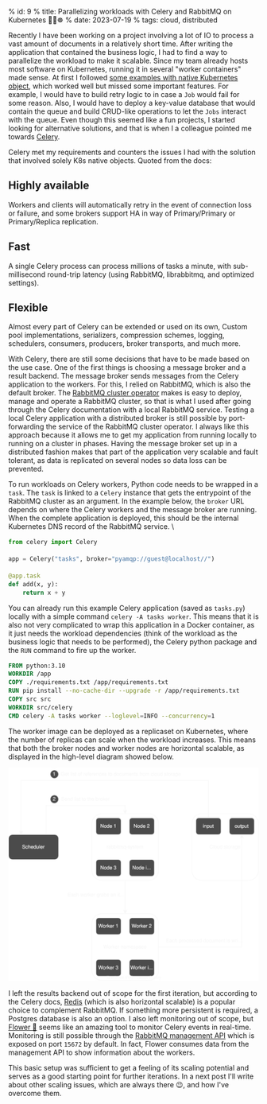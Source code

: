 % id: 9
% title: Parallelizing workloads with Celery and RabbitMQ on Kubernetes 🍃🐇☸️
% date: 2023-07-19
% tags: cloud, distributed

Recently I have been working on a project involving a lot of IO to process a vast amount of documents in a relatively short time. After writing the application that contained the business logic, I had to find a way to parallelize the workload to make it scalable. Since my team already hosts most software on Kubernetes, running it in several "worker containers" made sense. At first I followed [some examples with native Kubernetes object](https://kubernetes.io/docs/tasks/job/parallel-processing-expansion/), which worked well but missed some important features. For example, I would have to build retry logic to in case a `Job` would fail for some reason. Also, I would have to deploy a key-value database that would contain the queue and build CRUD-like operations to let the `Jobs` interact with the queue. Even though this seemed like a fun projects, I started looking for alternative solutions, and that is when I a colleague pointed me towards [Celery](https://docs.celeryq.dev/en/stable/getting-started/introduction.html).

Celery met my requirements and counters the issues I had with the solution that involved solely K8s native objects. Quoted from the docs:

## Highly available

Workers and clients will automatically retry in the event of connection loss or failure, and some brokers support HA in way of Primary/Primary or Primary/Replica replication.

## Fast

A single Celery process can process millions of tasks a minute, with sub-millisecond round-trip latency (using RabbitMQ, librabbitmq, and optimized settings).

## Flexible

Almost every part of Celery can be extended or used on its own, Custom pool implementations, serializers, compression schemes, logging, schedulers, consumers, producers, broker transports, and much more.

With Celery, there are still some decisions that have to be made based on the use case. One of the first things is choosing a message broker and a result backend. The message broker sends messages from the Celery application to the workers. For this, I relied on RabbitMQ, which is also the default broker. The [RabbitMQ cluster operator](https://www.rabbitmq.com/kubernetes/operator/operator-overview.html) makes is easy to deploy, manage and operate a RabbitMQ cluster, so that is what I used after going through the Celery documentation with a local RabbitMQ service. Testing a local Celery application with a distributed broker is still possible by port-forwarding the service of the RabbitMQ cluster operator. I always like this approach because it allows me to get my application from running locally to running on a cluster in phases. Having the message broker set up in a distributed fashion makes that part of the application very scalable and fault tolerant, as data is replicated on several nodes so data loss can be prevented.

To run workloads on Celery workers, Python code needs to be wrapped in a `task`. The `task` is linked to a `Celery` instance that gets the entrypoint of the RabbitMQ cluster as an argument. In the example below, the `broker` URL depends on where the Celery workers and the message broker are running. When the complete application is deployed, this should be the internal Kubernetes DNS record of the RabbitMQ service.
\

```py
from celery import Celery

app = Celery("tasks", broker="pyamqp://guest@localhost//")

@app.task
def add(x, y):
    return x + y
```

You can already run this example Celery application (saved as `tasks.py`) locally with a simple command `celery -A tasks worker`. This means that it is also not very complicated to wrap this application in a Docker container, as it just needs the workload dependencies (think of the workload as the business logic that needs to be performed), the Celery python package and the `RUN` command to fire up the worker.

```dockerfile
FROM python:3.10
WORKDIR /app
COPY ./requirements.txt /app/requirements.txt
RUN pip install --no-cache-dir --upgrade -r /app/requirements.txt
COPY src src
WORKDIR src/celery
CMD celery -A tasks worker --loglevel=INFO --concurrency=1
```

The worker image can be deployed as a replicaset on Kubernetes, where the number of replicas can scale when the workload increases. This means that both the broker nodes and worker nodes are horizontal scalable, as displayed in the high-level diagram showed below.

![Diagram](assets/images/k8s_celery_scaling.svg)

I left the results backend out of scope for the first iteration, but according to the Celery docs, [Redis](https://redis.io/) (which is also horizontal scalable) is a popular choice to complement RabbitMQ. If something more persistent is required, a Postgres database is also an option. I also left monitoring out of scope, but [Flower 🌸](https://flower.readthedocs.io/en/latest/features.html) seems like an amazing tool to monitor Celery events in real-time. Monitoring is still possible through the [RabbitMQ management API](https://www.rabbitmq.com/management.html) which is exposed on port `15672` by default. In fact, Flower consumes data from the management API to show information about the workers.

This basic setup was sufficient to get a feeling of its scaling potential and serves as a good starting point for further iterations. In a next post I'll write about other scaling issues, which are always there 😉, and how I've overcome them.
